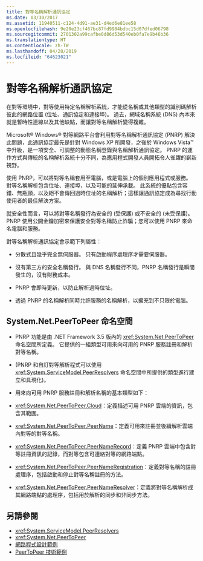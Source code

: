 ```yaml
---
title: 對等名稱解析通訊協定
ms.date: 03/30/2017
ms.assetid: 11940511-c124-4d91-ae31-d4ed6e81ee58
ms.openlocfilehash: 9e20e23cf467bc87fd9984bdbc15d07dfed06798
ms.sourcegitcommit: 2701302a99cafbe0d86d53d540eb0fa7e9b46b36
ms.translationtype: HT
ms.contentlocale: zh-TW
ms.lasthandoff: 04/28/2019
ms.locfileid: "64623021"
---
```

# <a name="peer-name-resolution-protocol"></a>對等名稱解析通訊協定
在對等環境中，對等使用特定名稱解析系統，才能從名稱或其他類型的識別碼解析彼此的網路位置 (位址、通訊協定和連接埠)。 過去，網域名稱系統 (DNS) 內本來就是暫時性連線以及其他缺點，而讓對等名稱解析變得複雜。  
  
 Microsoft® Windows® 對等網路平台會利用對等名稱解析通訊協定 (PNRP) 解決此問題，此通訊協定最先是針對 Windows XP 所開發，之後於 Windows Vista™ 中升級，是一項安全、可調整的動態名稱登錄與名稱解析通訊協定。 PNRP 的運作方式與傳統的名稱解析系統十分不同，為應用程式開發人員開拓令人雀躍的嶄新視野。  
  
 使用 PNRP，可以將對等名稱套用至電腦，或是電腦上的個別應用程式或服務。 對等名稱解析包含位址、連接埠，以及可能的延伸承載。 此系統的優點包含容錯、無瓶頸，以及絕不會傳回過時位址的名稱解析；這樣讓通訊協定成為尋找行動使用者的最佳解決方案。  
  
 就安全性而言，可以將對等名稱發行為安全的 (受保護) 或不安全的 (未受保護)。 PNRP 使用公開金鑰加密來保護安全對等名稱防止詐騙；您可以使用 PNRP 來命名電腦和服務。  
  
對等名稱解析通訊協定會示範下列屬性：  
  
- 分散式且幾乎完全無伺服器。 只有啟動程序處理序才需要伺服器。  
  
- 沒有第三方的安全名稱發行。 與 DNS 名稱發行不同，PNRP 名稱發行是瞬間發生的，沒有財務成本。  
  
- PNRP 會即時更新，以防止解析過時位址。  
  
- 透過 PNRP 的名稱解析同時允許服務的名稱解析，以擴充到不只限於電腦。  
  
## <a name="the-systemnetpeertopeer-namespace"></a>System.Net.PeerToPeer 命名空間  
  
- PNRP 功能是由 .NET Framework 3.5 版內的 <xref:System.Net.PeerToPeer> 命名空間所定義。 它提供的一組類型可用來向可用的 PNRP 服務註冊和解析對等名稱。  
  
- (PNRP 和自訂對等解析程式可以使用 <xref:System.ServiceModel.PeerResolvers> 命名空間中所提供的類型進行建立和具現化)。  
  
- 用來向可用 PNRP 服務註冊和解析名稱的基本類型如下：  
  
- <xref:System.Net.PeerToPeer.Cloud>：定義描述可用 PNRP 雲端的資訊，包含其範圍。  
  
- <xref:System.Net.PeerToPeer.PeerName>：定義可用來註冊並後續解析雲端內對等的對等名稱。  
  
- <xref:System.Net.PeerToPeer.PeerNameRecord>：定義 PNRP 雲端中包含對等註冊資訊的記錄，而對等包含可連絡對等的網路端點。  
  
- <xref:System.Net.PeerToPeer.PeerNameRegistration>：定義對等名稱的註冊處理序，包括啟動和停止對等名稱註冊的方法。  
  
- <xref:System.Net.PeerToPeer.PeerNameResolver>：定義將對等名稱解析成其網路端點的處理序，包括用於解析的同步和非同步方法。  
  
## <a name="see-also"></a>另請參閱

- <xref:System.ServiceModel.PeerResolvers>
- <xref:System.Net.PeerToPeer>
- [網路程式設計範例](../../../docs/framework/network-programming/network-programming-samples.md)
- [PeerToPeer 技術範例](https://go.microsoft.com/fwlink/?LinkID=179571)
